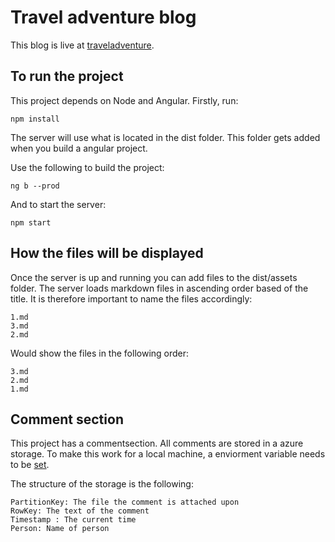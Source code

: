 # Travel adventure blog
This blog is live at [traveladventure](http://traveladventure.blog/).

## To run the project
This project depends on Node and Angular.
Firstly, run:
```
npm install
```

The server will use what is located in the dist folder. This folder gets added when you build a angular project. 

Use the following to build the project:
```
ng b --prod
```
And to start the server: 

```
npm start
```
## How the files will be displayed
Once the server is up and running you can add files to the dist/assets folder. The server loads markdown files in ascending order based of the title. It is therefore important to name the files accordingly:
```
1.md
3.md
2.md
```
Would show the files in the following order:
```
3.md
2.md 
1.md
```
## Comment section
This project has a commentsection. All comments are stored in a azure storage. To make this work for a local machine, a enviorment variable needs to be [set](https://azure.github.io/azure-storage-node/TableService.html).

The structure of the storage is the following:
```
PartitionKey: The file the comment is attached upon
RowKey: The text of the comment
Timestamp : The current time
Person: Name of person
```